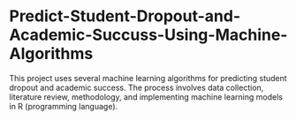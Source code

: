 # Predict-Student-Dropout-and-Academic-Succuss-Using-Machine-Algorithms
This project uses several machine learning algorithms for predicting student dropout and academic success. The process involves data collection, literature review, methodology, and implementing machine learning models in R (programming language).
